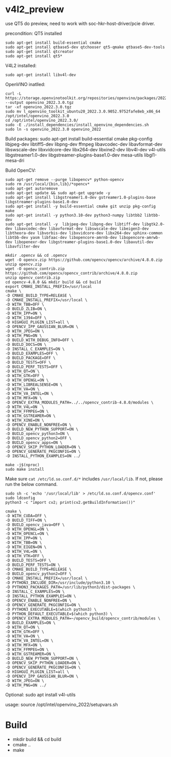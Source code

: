 # v4l2_preview

use QT5 do preview, need to work with soc-hkr-host-driver/pcie driver.

precondition:
QT5 installed
```
sudo apt-get install build-essential cmake
sudo apt-get install qtbase5-dev qtchooser qt5-qmake qtbase5-dev-tools
sudo apt-get install qtcreator
sudo apt-get install qt5*
```

V4L2 installed:
```
sudo apt-get install libv4l-dev
```

OpenVINO inatlled:
```
curl -L https://storage.openvinotoolkit.org/repositories/openvino/packages/2022.3/linux/l_openvino_toolkit_ubuntu20_2022.3.0.9052.9752fafe8eb_x86_64.tgz --output openvino_2022.3.0.tgz
tar -xf openvino_2022.3.0.tgz
sudo mv l_openvino_toolkit_ubuntu20_2022.3.0.9052.9752fafe8eb_x86_64 /opt/intel/openvino_2022.3.0
cd /opt/intel/openvino_2022.3.0/
sudo -E ./install_dependencies/install_openvino_dependencies.sh
sudo ln -s openvino_2022.3.0 openvino_2022
```

Build packages:
sudo apt-get install build-essential cmake pkg-config libjpeg-dev libtiff5-dev libpng-dev ffmpeg libavcodec-dev libavformat-dev libswscale-dev libxvidcore-dev libx264-dev libxine2-dev libv4l-dev v4l-utils libgstreamer1.0-dev libgstreamer-plugins-base1.0-dev mesa-utils libgl1-mesa-dri

Build OpenCV:
```
sudo apt-get remove --purge libopencv* python-opencv
sudo rm /usr/local/{bin,lib}/*opencv*
sudo apt-get autoremove
sudo apt-get update && sudo apt-get upgrade -y
sudo apt-get install libgstreamer1.0-dev gstreamer1.0-plugins-base libgstreamer-plugins-base1.0-dev
sudo apt-get install -y build-essential cmake git unzip pkg-config make
sudo apt-get install -y python3.10-dev python3-numpy libtbb2 libtbb-dev
sudo apt-get install -y  libjpeg-dev libpng-dev libtiff-dev libgtk2.0-dev libavcodec-dev libavformat-dev libswscale-dev libeigen3-dev libtheora-dev libvorbis-dev libxvidcore-dev libx264-dev sphinx-common libtbb-dev yasm libfaac-dev libopencore-amrnb-dev libopencore-amrwb-dev libopenexr-dev libgstreamer-plugins-base1.0-dev libavutil-dev libavfilter-dev
```
```
mkdir .opencv && cd .opencv
wget -O opencv.zip https://github.com/opencv/opencv/archive/4.8.0.zip
unzip opencv.zip
wget -O opencv_contrib.zip https://github.com/opencv/opencv_contrib/archive/4.8.0.zip
unzip opencv_contrib.zip
cd opencv-4.8.0 && mkdir build && cd build
export CMAKE_INSTALL_PREFIX=/usr/local
cmake \
-D CMAKE_BUILD_TYPE=RELEASE \
-D CMAKE_INSTALL_PREFIX=/usr/local \
-D WITH_TBB=OFF \
-D BUILD_ZLIB=ON \
-D WITH_IPP=ON \
-D WITH_1394=OFF \
-D HIGHGUI_PLUGIN_LIST=all \
-D OPENCV_IPP_GAUSSIAN_BLUR=ON \
-D WITH_JPEG=ON \
-D WITH_PNG=ON \
-D BUILD_WITH_DEBUG_INFO=OFF \
-D BUILD_DOCS=ON \
-D INSTALL_C_EXAMPLES=ON \
-D BUILD_EXAMPLES=OFF \
-D BUILD_PACKAGE=OFF \
-D BUILD_TESTS=OFF \
-D BUILD_PERF_TESTS=OFF \
-D WITH_QT=ON \
-D WITH_GTK=OFF \
-D WITH_OPENGL=ON \
-D WITH_LIBREALSENSE=ON \
-D WITH_VA=ON \
-D WITH_VA_INTEL=ON \
-D WITH_MFX=ON \
-D OPENCV_EXTRA_MODULES_PATH=../../opencv_contrib-4.8.0/modules \
-D WITH_V4L=ON  \
-D WITH_FFMPEG=ON \
-D WITH_GSTREAMER=ON \
-D WITH_XINE=ON \
-D OPENCV_ENABLE_NONFREE=ON \
-D BUILD_NEW_PYTHON_SUPPORT=ON \
-D BUILD_opencv_python3=ON \
-D BUILD_opencv_python2=OFF \
-D BUILD_opencv_apps=ON \
-D OPENCV_SKIP_PYTHON_LOADER=ON \
-D OPENCV_GENERATE_PKGCONFIG=ON \
-D INSTALL_PYTHON_EXAMPLES=ON ../

make -j$(nproc)
sudo make install
```
Make sure `cat /etc/ld.so.conf.d/*` includes `/usr/local/lib`. If not, please run the below command.
```shell
sudo sh -c 'echo '/usr/local/lib' > /etc/ld.so.conf.d/opencv.conf'
sudo ldconfig
python3 -c "import cv2; print(cv2.getBuildInformation())"
```

```
cmake \
-D WITH_CUDA=OFF \
-D BUILD_TIFF=ON \
-D BUILD_opencv_java=OFF \
-D WITH_OPENGL=ON \
-D WITH_OPENCL=ON \
-D WITH_IPP=ON \
-D WITH_TBB=ON \
-D WITH_EIGEN=ON \
-D WITH_V4L=ON \
-D WITH_VTK=OFF \
-D BUILD_TESTS=OFF \
-D BUILD_PERF_TESTS=ON \
-D CMAKE_BUILD_TYPE=RELEASE \
-D BUILD_opencv_python2=OFF \
-D CMAKE_INSTALL_PREFIX=/usr/local \
-D PYTHON3_INCLUDE_DIR=/usr/include/python3.10 \
-D PYTHON3_PACKAGES_PATH=/usr/lib/python3/dist-packages \
-D INSTALL_C_EXAMPLES=ON \
-D INSTALL_PYTHON_EXAMPLES=ON \
-D OPENCV_ENABLE_NONFREE=ON \
-D OPENCV_GENERATE_PKGCONFIG=ON \
-D PYTHON3_EXECUTABLE=$(which python3) \
-D PYTHON_DEFAULT_EXECUTABLE=$(which python3) \
-D OPENCV_EXTRA_MODULES_PATH=~/opencv_build/opencv_contrib/modules \
-D BUILD_EXAMPLES=ON \
-D WITH_QT=ON \
-D WITH_GTK=OFF \
-D WITH_VA=ON \
-D WITH_VA_INTEL=ON \
-D WITH_MFX=ON \
-D WITH_FFMPEG=ON \
-D WITH_GSTREAMER=ON \
-D BUILD_NEW_PYTHON_SUPPORT=ON \
-D OPENCV_SKIP_PYTHON_LOADER=ON \
-D OPENCV_GENERATE_PKGCONFIG=ON \
-D HIGHGUI_PLUGIN_LIST=all \
-D OPENCV_IPP_GAUSSIAN_BLUR=ON \
-D WITH_JPEG=ON \
-D WITH_PNG=ON ../
```



Optional:
sudo apt install v4l-utils

usage:
source /opt/intel/openvino_2022/setupvars.sh


# Build
- mkdir build && cd build
- cmake ..
- make

